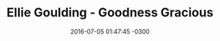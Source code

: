 ---
layout: post
title: "Ellie Goulding - Goodness Gracious"
date: 2016-07-05 01:47:45 -0300
tags: [Ellie Goulding]
video_id: ekPBOVgGRSA
---